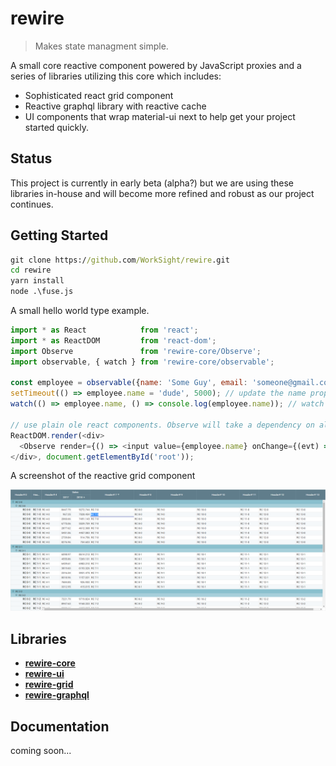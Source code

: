 # rewire
> Makes state managment simple. 

A small core reactive component powered by JavaScript proxies and a series of libraries utilizing this core which includes: 
* Sophisticated react grid component
* Reactive graphql library with reactive cache
* UI components that wrap material-ui next to help get your project started quickly.

Status
------
This project is currently in early beta (alpha?) but we are using these libraries in-house and will become more refined and robust as our project continues.

Getting Started
---------------

```cmd
git clone https://github.com/WorkSight/rewire.git
cd rewire
yarn install
node .\fuse.js
```

A small hello world type example.
```js
import * as React            from 'react';
import * as ReactDOM         from 'react-dom';
import Observe               from 'rewire-core/Observe';
import observable, { watch } from 'rewire-core/observable';

const employee = observable({name: 'Some Guy', email: 'someone@gmail.com'});
setTimeout(() => employee.name = 'dude', 5000); // update the name property asynchronously 
watch(() => employee.name, () => console.log(employee.name)); // watch any changes to name and log them to the console.

// use plain ole react components. Observe will take a dependency on all properties accessed during render and only re-render the input when those dependencies change. 
ReactDOM.render(<div>
  <Observe render={() => <input value={employee.name} onChange={(evt) => employee.name = evt.target.value} />} />
</div>, document.getElementById('root'));
```

A screenshot of the reactive grid component

![grid sample](resources/grid-sample.png)

Libraries
---------
* **[rewire-core](https://github.com/WorkSight/rewire/tree/master/packages/rewire-core)**
* **[rewire-ui](https://github.com/WorkSight/rewire/tree/master/packages/rewire-ui)**
* **[rewire-grid](https://github.com/WorkSight/rewire/tree/master/packages/rewire-grid)**
* **[rewire-graphql](https://github.com/WorkSight/rewire/tree/master/packages/rewire-graphql)**

Documentation
-------------
coming soon...